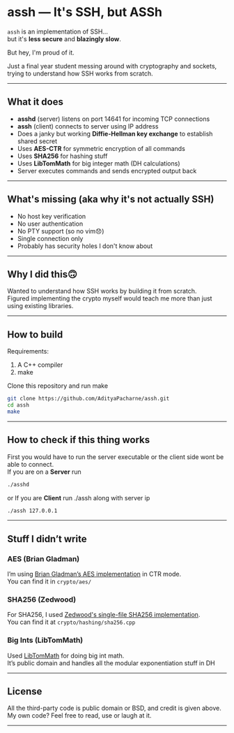 # assh — It's SSH, but ASSh

`assh` is an implementation of SSH...  
but it's **less secure** and **blazingly slow**.

But hey, I'm proud of it.

Just a final year student messing around with cryptography and sockets, trying to understand how SSH works from scratch.

---

## What it does
- **asshd** (server) listens on port 14641 for incoming TCP connections
- **assh** (client) connects to server using IP address
- Does a janky but working **Diffie-Hellman key exchange** to establish shared secret
- Uses **AES-CTR** for symmetric encryption of all commands
- Uses **SHA256** for hashing stuff
- Uses **LibTomMath** for big integer math (DH calculations)
- Server executes commands and sends encrypted output back

---

## What's missing (aka why it's not actually SSH)
- No host key verification
- No user authentication  
- No PTY support (so no vim😞)
- Single connection only
- Probably has security holes I don't know about

---

## Why I did this🙃
Wanted to understand how SSH works by building it from scratch.  
Figured implementing the crypto myself would teach me more than just using existing libraries.

---

## How to build

Requirements:  
1. A C++ compiler
2. make

Clone this repository and run make
```bash
git clone https://github.com/AdityaPacharne/assh.git
cd assh 
make
```

---

## How to check if this thing works

First you would have to run the server executable or the client side wont be able to connect.  
If you are on a **Server** run
```bash
./asshd
```
or
If you are **Client** run ./assh along with server ip
```bash
./assh 127.0.0.1
```

---

## Stuff I didn’t write

### AES (Brian Gladman)
I’m using [Brian Gladman’s AES implementation](https://github.com/BrianGladman/aes) in CTR mode.  
You can find it in `crypto/aes/`

### SHA256 (Zedwood)
For SHA256, I used [Zedwood's single-file SHA256 implementation](http://www.zedwood.com/article/cpp-sha256-function).  
You can find it at `crypto/hashing/sha256.cpp`

### Big Ints (LibTomMath)
Used [LibTomMath](https://github.com/libtom/libtommath) for doing big int math.  
It’s public domain and handles all the modular exponentiation stuff in DH

---

## License

All the third-party code is public domain or BSD, and credit is given above.  
My own code? Feel free to read, use or laugh at it.

---

